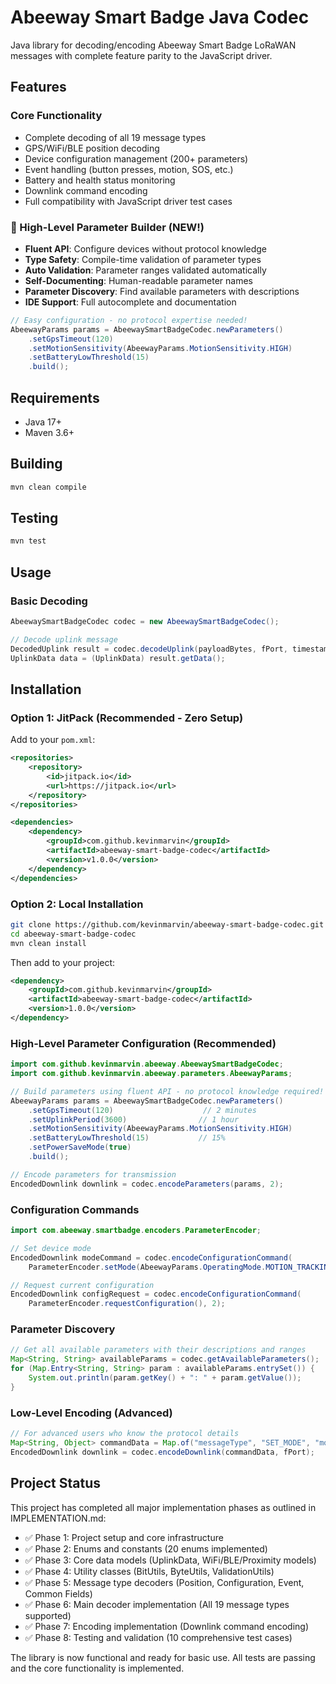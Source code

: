 # Abeeway Smart Badge Java Codec

Java library for decoding/encoding Abeeway Smart Badge LoRaWAN messages with complete feature parity to the JavaScript driver.

## Features

### Core Functionality
- Complete decoding of all 19 message types
- GPS/WiFi/BLE position decoding
- Device configuration management (200+ parameters)
- Event handling (button presses, motion, SOS, etc.)
- Battery and health status monitoring
- Downlink command encoding
- Full compatibility with JavaScript driver test cases

### 🚀 High-Level Parameter Builder (NEW!)
- **Fluent API**: Configure devices without protocol knowledge
- **Type Safety**: Compile-time validation of parameter types  
- **Auto Validation**: Parameter ranges validated automatically
- **Self-Documenting**: Human-readable parameter names
- **Parameter Discovery**: Find available parameters with descriptions
- **IDE Support**: Full autocomplete and documentation

```java
// Easy configuration - no protocol expertise needed!
AbeewayParams params = AbeewaySmartBadgeCodec.newParameters()
    .setGpsTimeout(120)
    .setMotionSensitivity(AbeewayParams.MotionSensitivity.HIGH)
    .setBatteryLowThreshold(15)
    .build();
```

## Requirements

- Java 17+
- Maven 3.6+

## Building

```bash
mvn clean compile
```

## Testing

```bash
mvn test
```

## Usage

### Basic Decoding

```java
AbeewaySmartBadgeCodec codec = new AbeewaySmartBadgeCodec();

// Decode uplink message
DecodedUplink result = codec.decodeUplink(payloadBytes, fPort, timestamp);
UplinkData data = (UplinkData) result.getData();
```

## Installation

### Option 1: JitPack (Recommended - Zero Setup)

Add to your `pom.xml`:

```xml
<repositories>
    <repository>
        <id>jitpack.io</id>
        <url>https://jitpack.io</url>
    </repository>
</repositories>

<dependencies>
    <dependency>
        <groupId>com.github.kevinmarvin</groupId>
        <artifactId>abeeway-smart-badge-codec</artifactId>
        <version>v1.0.0</version>
    </dependency>
</dependencies>
```

### Option 2: Local Installation

```bash
git clone https://github.com/kevinmarvin/abeeway-smart-badge-codec.git
cd abeeway-smart-badge-codec
mvn clean install
```

Then add to your project:
```xml
<dependency>
    <groupId>com.github.kevinmarvin</groupId>
    <artifactId>abeeway-smart-badge-codec</artifactId>
    <version>1.0.0</version>
</dependency>
```

### High-Level Parameter Configuration (Recommended)

```java
import com.github.kevinmarvin.abeeway.AbeewaySmartBadgeCodec;
import com.github.kevinmarvin.abeeway.parameters.AbeewayParams;

// Build parameters using fluent API - no protocol knowledge required!
AbeewayParams params = AbeewaySmartBadgeCodec.newParameters()
    .setGpsTimeout(120)                    // 2 minutes
    .setUplinkPeriod(3600)                // 1 hour
    .setMotionSensitivity(AbeewayParams.MotionSensitivity.HIGH)
    .setBatteryLowThreshold(15)           // 15%
    .setPowerSaveMode(true)
    .build();

// Encode parameters for transmission
EncodedDownlink downlink = codec.encodeParameters(params, 2);
```

### Configuration Commands

```java
import com.abeeway.smartbadge.encoders.ParameterEncoder;

// Set device mode
EncodedDownlink modeCommand = codec.encodeConfigurationCommand(
    ParameterEncoder.setMode(AbeewayParams.OperatingMode.MOTION_TRACKING), 2);

// Request current configuration
EncodedDownlink configRequest = codec.encodeConfigurationCommand(
    ParameterEncoder.requestConfiguration(), 2);
```

### Parameter Discovery

```java
// Get all available parameters with their descriptions and ranges
Map<String, String> availableParams = codec.getAvailableParameters();
for (Map.Entry<String, String> param : availableParams.entrySet()) {
    System.out.println(param.getKey() + ": " + param.getValue());
}
```

### Low-Level Encoding (Advanced)

```java
// For advanced users who know the protocol details
Map<String, Object> commandData = Map.of("messageType", "SET_MODE", "mode", "MOTION_TRACKING");
EncodedDownlink downlink = codec.encodeDownlink(commandData, fPort);
```

## Project Status

This project has completed all major implementation phases as outlined in IMPLEMENTATION.md:

- ✅ Phase 1: Project setup and core infrastructure
- ✅ Phase 2: Enums and constants (20 enums implemented)
- ✅ Phase 3: Core data models (UplinkData, WiFi/BLE/Proximity models)
- ✅ Phase 4: Utility classes (BitUtils, ByteUtils, ValidationUtils)
- ✅ Phase 5: Message type decoders (Position, Configuration, Event, Common Fields)
- ✅ Phase 6: Main decoder implementation (All 19 message types supported)
- ✅ Phase 7: Encoding implementation (Downlink command encoding)
- ✅ Phase 8: Testing and validation (10 comprehensive test cases)

The library is now functional and ready for basic use. All tests are passing and the core functionality is implemented.